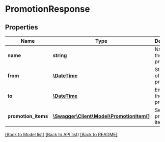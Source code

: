# PromotionResponse

## Properties
Name | Type | Description | Notes
------------ | ------------- | ------------- | -------------
**name** | **string** | Name of the promotion | 
**from** | [**\DateTime**](\DateTime.md) | Start date of the promotion | [optional] 
**to** | [**\DateTime**](\DateTime.md) | End date of the promotion | [optional] 
**promotion_items** | [**\Swagger\Client\Model\PromotionItem[]**](PromotionItem.md) | Set of promotion items | [optional] 

[[Back to Model list]](../README.md#documentation-for-models) [[Back to API list]](../README.md#documentation-for-api-endpoints) [[Back to README]](../README.md)


